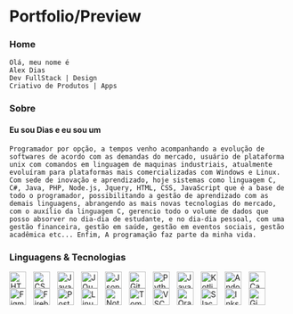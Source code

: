 # Portfolio/Preview

### Home
    Olá, meu nome é
    Alex Dias
    Dev FullStack | Design
    Criativo de Produtos | Apps

### Sobre
   #### Eu sou Dias e eu sou um 
    Programador por opção, a tempos venho acompanhando a evolução de softwares de acordo com as demandas do mercado, usuário de plataforma unix com comandos em linguagem de maquinas industriais, atualmente evoluíram para plataformas mais comercializadas com Windows e Linux. Com sede de inovação e aprendizado, hoje sistemas como linguagem C, C#, Java, PHP, Node.js, Jquery, HTML, CSS, JavaScript que é a base de todo o programador, possibilitando a gestão de aprendizado com as demais linguagens, abrangendo as mais novas tecnologias do mercado, com o auxílio da linguagem C, gerencio todo o volume de dados que posso absorver no dia-dia de estudante, e no dia-dia pessoal, com uma gestão financeira, gestão em saúde, gestão em eventos sociais, gestão acadêmica etc... Enfim, A programação faz parte da minha vida.

### Linguagens & Tecnologias

<img 
    align="left" 
    alt="HTML5" 
    title="HTML5"
    width="30px" 
    style="padding-right: 10px;" 
    src="https://cdn.jsdelivr.net/gh/devicons/devicon@latest/icons/html5/html5-original.svg" 
/>
<img 
    align="left" 
    alt="CSS" 
    title="CSS"
    width="30px" 
    style="padding-right: 10px;" 
    src="https://cdn.jsdelivr.net/gh/devicons/devicon@latest/icons/css3/css3-original.svg"
/>
<img 
    align="left" 
    alt="JavaScript" 
    title="JavaScript"
    width="30px" 
    style="padding-right: 10px;" 
    src="https://cdn.jsdelivr.net/gh/devicons/devicon@latest/icons/javascript/javascript-original.svg" 
/>
<img 
    align="left" 
    alt="JQuery" 
    title="JQuery"
    width="30px" 
    style="padding-right: 10px;" 
    src="https://cdn.jsdelivr.net/gh/devicons/devicon@latest/icons/jquery/jquery-original.svg" 
/>
<img 
    align="left" 
    alt="Json" 
    title="Json"
    width="30px" 
    style="padding-right: 10px;" 
    src="https://cdn.jsdelivr.net/gh/devicons/devicon@latest/icons/json/json-original.svg"
/>

<img 
    align="left" 
    alt="Git" 
    title="Git"
    width="30px" 
    style="padding-right: 10px;" 
    src="https://cdn.jsdelivr.net/gh/devicons/devicon@latest/icons/git/git-original.svg" 
/>
<img 
    align="left" 
    alt="Python" 
    title="Python"
    width="30px" 
    style="padding-right: 10px;" 
    src="https://cdn.jsdelivr.net/gh/devicons/devicon@latest/icons/python/python-original.svg" 
/>
<img 
    align="left" 
    alt="Java" 
    title="Java"
    width="30px" 
    style="padding-right: 10px;" 
    src="https://cdn.jsdelivr.net/gh/devicons/devicon@latest/icons/java/java-original.svg" 
/>
<img 
    align="left" 
    alt="Kotlin" 
    title="Kotlin"
    width="30px" 
    style="padding-right: 10px;" 
    src="https://cdn.jsdelivr.net/gh/devicons/devicon@latest/icons/kotlin/kotlin-original.svg"
/>
<img 
    align="left" 
    alt="Andoid Studio" 
    title="Andoid Studio"
    width="30px" 
    style="padding-right: 10px;" 
    src="https://cdn.jsdelivr.net/gh/devicons/devicon@latest/icons/androidstudio/androidstudio-original.svg"
/>
<img 
    align="left" 
    alt="Canva" 
    title="Canva"
    width="30px" 
    style="padding-right: 10px;" 
    src="https://cdn.jsdelivr.net/gh/devicons/devicon@latest/icons/canva/canva-original.svg"
/>
<img 
    align="left" 
    alt="Figma" 
    title="Figma"
    width="30px" 
    style="padding-right: 10px;" 
    src="https://cdn.jsdelivr.net/gh/devicons/devicon@latest/icons/figma/figma-original.svg"
/>
<img 
    align="left" 
    alt="Firebase" 
    title="Firebase"
    width="30px" 
    style="padding-right: 10px;" 
    src="https://cdn.jsdelivr.net/gh/devicons/devicon@latest/icons/firebase/firebase-original.svg"
/>
<img 
    align="left" 
    alt="PostgreSQL" 
    title="PostgreSQL"
    width="30px" 
    style="padding-right: 10px;" 
    src="https://cdn.jsdelivr.net/gh/devicons/devicon@latest/icons/postgresql/postgresql-original.svg"
/>
<img 
    align="left" 
    alt="Linux" 
    title="Linux"
    width="30px" 
    style="padding-right: 10px;" 
    src="https://cdn.jsdelivr.net/gh/devicons/devicon@latest/icons/linux/linux-original.svg"
/>
<img 
    align="left" 
    alt="Notion" 
    title="Notion"
    width="30px" 
    style="padding-right: 10px;" 
    src="https://cdn.jsdelivr.net/gh/devicons/devicon@latest/icons/notion/notion-original.svg"
/>
<img 
    align="left" 
    alt="Tomcat" 
    title="Tomcat"
    width="30px" 
    style="padding-right: 10px;" 
    src="https://cdn.jsdelivr.net/gh/devicons/devicon@latest/icons/tomcat/tomcat-original.svg"
/>
<img 
    align="left" 
    alt="VSCode" 
    title="VSCode"
    width="30px" 
    style="padding-right: 10px;" 
    src="https://cdn.jsdelivr.net/gh/devicons/devicon@latest/icons/vscode/vscode-original.svg"
/>
<img 
    align="left" 
    alt="Oracle" 
    title="Oracle"
    width="30px" 
    style="padding-right: 10px;" 
    src="https://cdn.jsdelivr.net/gh/devicons/devicon@latest/icons/oracle/oracle-original.svg"
/>
<img 
    align="left" 
    alt="Slack" 
    title="Slack"
    width="30px" 
    style="padding-right: 10px;" 
    src="https://cdn.jsdelivr.net/gh/devicons/devicon@latest/icons/slack/slack-original.svg"
/>
<img 
    align="left" 
    alt="Inkscape" 
    title="Inkscape"
    width="30px" 
    style="padding-right: 10px;" 
    src="https://cdn.jsdelivr.net/gh/devicons/devicon@latest/icons/inkscape/inkscape-original.svg"
/>
<img 
    align="left" 
    alt="Gimp" 
    title="Gimp"
    width="30px" 
    style="padding-right: 10px;" 
    src="https://cdn.jsdelivr.net/gh/devicons/devicon@latest/icons/gimp/gimp-original.svg"
/>
